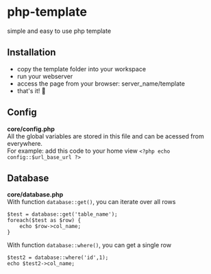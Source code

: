 # php-template
simple and easy to use php template

## Installation
* copy the template folder into your workspace
* run your webserver
* access the page from your browser: server_name/template
* that's it! :rofl:

## Config
**core/config.php**
<br />
All the global variables are stored in this file and can be acessed from everywhere.
<br />
For example: add this code to your home view `<?php echo config::$url_base_url ?>`


## Database
**core/database.php**
<br />
With function `database::get()`, you can iterate over all rows

    $test = database::get('table_name');
    foreach($test as $row) {
        echo $row->col_name;
    }
    
With function `database::where()`, you can get a single row

    $test2 = database::where('id',1); 
    echo $test2->col_name;
